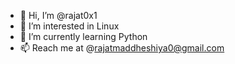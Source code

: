 - 👋 Hi, I’m @rajat0x1
- 👀 I’m interested in Linux
- 🌱 I’m currently learning Python
- 📫 Reach me at @rajatmaddheshiya0@gmail.com

<!---
rajat0x1/rajat0x1 is a ✨ special ✨ repository because its `README.md` (this file) appears on your GitHub profile.
You can click the Preview link to take a look at your changes.
--->
